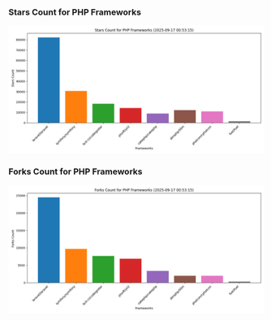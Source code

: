 ### Stars Count for PHP Frameworks

![Stars Chart](./archive/charts/20250917005315_stars_count.png)

### Forks Count for PHP Frameworks

![Forks Chart](./archive/charts/20250917005315_forks_count.png)

